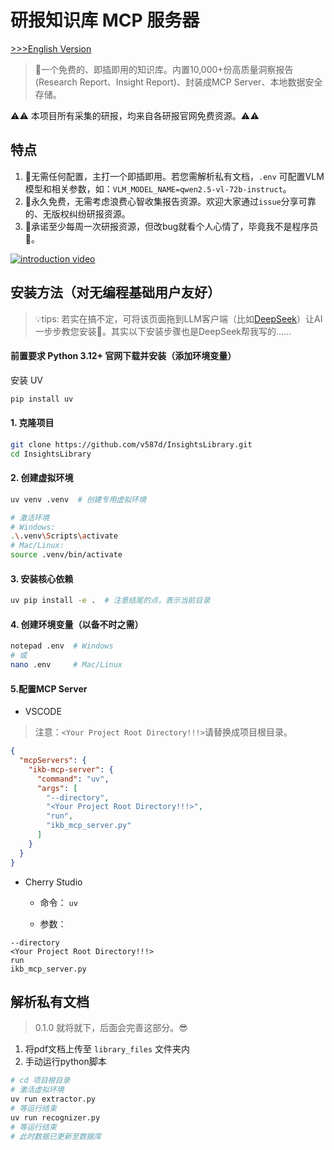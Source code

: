 # 研报知识库 MCP 服务器 

[>>>English Version](https://github.com/v587d/InsightsLibrary/blob/main/README.md)

>🍭一个免费的、即插即用的知识库。内置10,000+份高质量洞察报告(Research Report、Insight Report)、封装成MCP Server、本地数据安全存储。

⚠️⚠️ 本项目所有采集的研报，均来自各研报官网免费资源。⚠️⚠️
## 特点
1. 🍾无需任何配置，主打一个即插即用。若您需解析私有文档，`.env` 可配置VLM模型和相关参数，如：`VLM_MODEL_NAME=qwen2.5-vl-72b-instruct`。
2. 🦉永久免费，无需考虑浪费心智收集报告资源。欢迎大家通过`issue`分享可靠的、无版权纠纷研报资源。
3. 📢承诺至少每周一次研报资源，但改bug就看个人心情了，毕竟我不是程序员🤭。

[![introduction video][thumbnail]][video]

[thumbnail]: https://i9.ytimg.com/vi_webp/Mb8KbPo7EVM/mq2.webp?sqp=CKyUqsIG-oaymwEmCMACELQB8quKqQMa8AEB-AH-CYAC0AWKAgwIABABGGUgZShlMA8=&rs=AOn4CLCU6ruFrPJY5usKxhGMG4EsHbwvDw
[video]: https://youtu.be/Mb8KbPo7EVM

## 安装方法（对无编程基础用户友好）

>💡tips: 若实在搞不定，可将该页面拖到LLM客户端（比如[DeepSeek](https://chat.deepseek.com/)）让AI一步步教您安装🦾。其实以下安装步骤也是DeepSeek帮我写的......

#### 前置要求  Python 3.12+ 官网下载并安装（添加环境变量）
    
安装 UV

```BASH
pip install uv
```
#### 1. 克隆项目

```BASH
git clone https://github.com/v587d/InsightsLibrary.git
cd InsightsLibrary
```

#### 2. 创建虚拟环境

```BASH
uv venv .venv  # 创建专用虚拟环境

# 激活环境
# Windows:
.\.venv\Scripts\activate
# Mac/Linux:
source .venv/bin/activate
```

#### 3. 安装核心依赖

```BASH
uv pip install -e .  # 注意结尾的点，表示当前目录
```

#### 4. 创建环境变量（以备不时之需）

```BASH
notepad .env  # Windows
# 或
nano .env     # Mac/Linux

```
#### 5.配置MCP Server

- VSCODE
> 注意：`<Your Project Root Directory!!!>`请替换成项目根目录。
```json
{
  "mcpServers": {
    "ikb-mcp-server": {
      "command": "uv",
      "args": [
        "--directory",
        "<Your Project Root Directory!!!>", 
        "run",
        "ikb_mcp_server.py"
      ]
    }
  }
}
```
- Cherry Studio

    - 命令： `uv`

    - 参数： 
```text
--directory
<Your Project Root Directory!!!>
run
ikb_mcp_server.py
```

## 解析私有文档
> 0.1.0 就将就下，后面会完善这部分。😎
1. 将pdf文档上传至 `library_files` 文件夹内
2. 手动运行python脚本

```Bash
# cd 项目根目录
# 激活虚拟环境
uv run extractor.py
# 等运行结束
uv run recognizer.py
# 等运行结束
# 此时数据已更新至数据库
```





